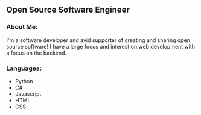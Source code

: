 ## Open Source Software Engineer

### About Me: 
I'm a software developer and avid supporter of creating and sharing open source software! I have a large focus and interest on web development with a focus on the backend.
### Languages: 
- Python
- C# 
- Javascript 
- HTML
- CSS

